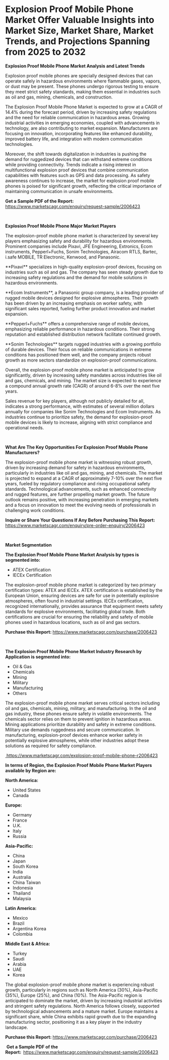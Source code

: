 <p><h1>Explosion Proof Mobile Phone Market Offer Valuable Insights into Market Size, Market Share, Market Trends, and Projections Spanning from 2025 to 2032</h1></p><p><strong>Explosion Proof Mobile Phone Market Analysis and Latest Trends</strong></p>
<p><p>Explosion proof mobile phones are specially designed devices that can operate safely in hazardous environments where flammable gases, vapors, or dust may be present. These phones undergo rigorous testing to ensure they meet strict safety standards, making them essential in industries such as oil and gas, mining, chemicals, and construction.</p><p>The Explosion Proof Mobile Phone Market is expected to grow at a CAGR of 14.4% during the forecast period, driven by increasing safety regulations and the need for reliable communication in hazardous areas. Growing industrial activities in emerging economies, coupled with advancements in technology, are also contributing to market expansion. Manufacturers are focusing on innovation, incorporating features like enhanced durability, improved battery life, and integration with modern communication technologies.</p><p>Moreover, the shift towards digitalization in industries is pushing the demand for ruggedized devices that can withstand extreme conditions while providing connectivity. Trends indicate a rising interest in multifunctional explosion proof devices that combine communication capabilities with features such as GPS and data processing. As safety awareness continues to increase, the market for explosion proof mobile phones is poised for significant growth, reflecting the critical importance of maintaining communication in unsafe environments.</p></p>
<p><strong>Get a Sample PDF of the Report:&nbsp;</strong> <a href="https://www.marketscagr.com/enquiry/request-sample/2006423?utm_campaign=3291&utm_medium=2&utm_source=Github&utm_content=ia&utm_term=16042025&utm_id=explosion-proof-mobile-phone">https://www.marketscagr.com/enquiry/request-sample/2006423</a></p>
<p>&nbsp;</p>
<p><strong>Explosion Proof Mobile Phone Major Market Players</strong></p>
<p><p>The explosion-proof mobile phone market is characterized by several key players emphasizing safety and durability for hazardous environments. Prominent companies include Pixavi, JFE Engineering, Extronics, Ecom instruments, Pepperl+Fuchs, Sonim Technologies, Airacom RTLS, Bartec, i.safe MOBILE, TR Electronic, Kenwood, and Panasonic.</p><p>**Pixavi** specializes in high-quality explosion-proof devices, focusing on industries such as oil and gas. The company has seen steady growth due to increasing safety regulations and the demand for mobile solutions in hazardous environments. </p><p>**Ecom Instruments**, a Panasonic group company, is a leading provider of rugged mobile devices designed for explosive atmospheres. Their growth has been driven by an increasing emphasis on worker safety, with significant sales reported, fueling further product innovation and market expansion.</p><p>**Pepperl+Fuchs** offers a comprehensive range of mobile devices, emphasizing reliable performance in hazardous conditions. Their strong reputation and established distribution network facilitate continued growth. </p><p>**Sonim Technologies** targets rugged industries with a growing portfolio of durable devices. Their focus on reliable communications in extreme conditions has positioned them well, and the company projects robust growth as more sectors standardize on explosion-proof communications.</p><p>Overall, the explosion-proof mobile phone market is anticipated to grow significantly, driven by increasing safety mandates across industries like oil and gas, chemicals, and mining. The market size is expected to experience a compound annual growth rate (CAGR) of around 6-8% over the next five years.</p><p>Sales revenue for key players, although not publicly detailed for all, indicates a strong performance, with estimates of several million dollars annually for companies like Sonim Technologies and Ecom Instruments. As industries continue to prioritize safety, the demand for explosion-proof mobile devices is likely to increase, aligning with strict compliance and operational needs.</p></p>
<p>&nbsp;</p>
<p><strong>What Are The Key Opportunities For Explosion Proof Mobile Phone Manufacturers?</strong></p>
<p><p>The explosion-proof mobile phone market is witnessing robust growth, driven by increasing demand for safety in hazardous environments, particularly in industries like oil and gas, mining, and chemicals. The market is projected to expand at a CAGR of approximately 7-10% over the next five years, fueled by regulatory compliance and rising occupational safety standards. Technological advancements, such as enhanced connectivity and rugged features, are further propelling market growth. The future outlook remains positive, with increasing penetration in emerging markets and a focus on innovation to meet the evolving needs of professionals in challenging work conditions.</p></p>
<p><strong>Inquire or Share Your Questions If Any Before Purchasing This Report:</strong> <a href="https://www.marketscagr.com/enquiry/pre-order-enquiry/2006423?utm_campaign=3291&utm_medium=2&utm_source=Github&utm_content=ia&utm_term=16042025&utm_id=explosion-proof-mobile-phone">https://www.marketscagr.com/enquiry/pre-order-enquiry/2006423</a></p>
<p>&nbsp;</p>
<p><strong>Market Segmentation</strong></p>
<p><strong>The Explosion Proof Mobile Phone Market Analysis by types is segmented into:</strong></p>
<p><ul><li>ATEX Certification</li><li>IECEx Certification</li></ul></p>
<p><p>The explosion-proof mobile phone market is categorized by two primary certification types: ATEX and IECEx. ATEX certification is established by the European Union, ensuring devices are safe for use in potentially explosive atmospheres, often found in industrial settings. IECEx certification, recognized internationally, provides assurance that equipment meets safety standards for explosive environments, facilitating global trade. Both certifications are crucial for ensuring the reliability and safety of mobile phones used in hazardous locations, such as oil and gas sectors.</p></p>
<p><strong>Purchase this Report:&nbsp;</strong><a href="https://www.marketscagr.com/purchase/2006423?utm_campaign=3291&utm_medium=2&utm_source=Github&utm_content=ia&utm_term=16042025&utm_id=explosion-proof-mobile-phone">https://www.marketscagr.com/purchase/2006423</a></p>
<p>&nbsp;</p>
<p><strong>The Explosion Proof Mobile Phone Market Industry Research by Application is segmented into:</strong></p>
<p><ul><li>Oil & Gas</li><li>Chemicals</li><li>Mining</li><li>Military</li><li>Manufacturing</li><li>Others</li></ul></p>
<p><p>The explosion-proof mobile phone market serves critical sectors including oil and gas, chemicals, mining, military, and manufacturing. In the oil and gas industry, these phones ensure safety in volatile environments. The chemicals sector relies on them to prevent ignition in hazardous areas. Mining applications prioritize durability and safety in extreme conditions. Military use demands ruggedness and secure communication. In manufacturing, explosion-proof devices enhance worker safety in potentially explosive atmospheres, while other industries adopt these solutions as required for safety compliance.</p></p>
<p><a href="https://www.marketscagr.com/explosion-proof-mobile-phone-r2006423?utm_campaign=3291&utm_medium=2&utm_source=Github&utm_content=ia&utm_term=16042025&utm_id=explosion-proof-mobile-phone">&nbsp;https://www.marketscagr.com/explosion-proof-mobile-phone-r2006423</a></p>
<p><strong>In terms of Region, the Explosion Proof Mobile Phone Market Players available by Region are:</strong></p>
<p>
    <p> <strong> North America: </strong>
        <ul>
            <li>United States</li>
            <li>Canada</li>
        </ul>
        </p> 
    <p> <strong> Europe: </strong>
        <ul>
            <li>Germany</li>
            <li>France</li>
            <li>U.K.</li>
            <li>Italy</li>
            <li>Russia</li>
        </ul>
        </p> 
    <p> <strong> Asia-Pacific: </strong>
        <ul>
            <li>China</li>
            <li>Japan</li>
            <li>South Korea</li>
            <li>India</li>
            <li>Australia</li>
            <li>China Taiwan</li>
            <li>Indonesia</li>
            <li>Thailand</li>
            <li>Malaysia</li>
        </ul>
        </p> 
    <p> <strong> Latin America: </strong>
        <ul>
            <li>Mexico</li>
            <li>Brazil</li>
            <li>Argentina Korea</li>
            <li>Colombia</li>
        </ul>
        </p> 
    <p> <strong> Middle East & Africa: </strong>
        <ul>
            <li>Turkey</li>
            <li>Saudi</li>
            <li>Arabia</li>
            <li>UAE</li>
            <li>Korea</li>
        </ul>
    </p>
    </p>
<p><p>The global explosion-proof mobile phone market is experiencing robust growth, particularly in regions such as North America (30%), Asia-Pacific (35%), Europe (25%), and China (10%). The Asia-Pacific region is anticipated to dominate the market, driven by increasing industrial activities and stringent safety regulations. North America follows closely, supported by technological advancements and a mature market. Europe maintains a significant share, while China exhibits rapid growth due to the expanding manufacturing sector, positioning it as a key player in the industry landscape.</p></p>
<p><strong>Purchase this Report: </strong><a href="https://www.marketscagr.com/purchase/2006423?utm_campaign=3291&utm_medium=2&utm_source=Github&utm_content=ia&utm_term=16042025&utm_id=explosion-proof-mobile-phone">https://www.marketscagr.com/purchase/2006423</a></p>
<p>&nbsp;<strong>Get a Sample PDF of the Report:&nbsp;&nbsp;</strong><a href="https://www.marketscagr.com/enquiry/request-sample/2006423?utm_campaign=3291&utm_medium=2&utm_source=Github&utm_content=ia&utm_term=16042025&utm_id=explosion-proof-mobile-phone">https://www.marketscagr.com/enquiry/request-sample/2006423</a></p>
<p><strong></strong></p>
<p><p></p><p></p><p></p></p>